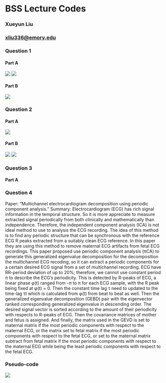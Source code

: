 # BSS Lecture Codes
### Xueyun Liu 
### xliu336@emory.edu

### Question 1
#### Part A
![](Q1_1.jpg)
![](Q1_2.jpg)
#### Part B
![](Q1_B.png)

### Question 2
#### Part A
![](Q2_A1.png)
#### Part B
![](Q2_B1.png)
![](Q2_B2.png)

### Question 3
#### Part A


### Question 4 
Paper: “Multichannel electrocardiogram decomposition using periodic component analysis.” 
Summary: Electrocardiogram (ECG) has rich signal information in the temporal structure.  So it is more appreciate to measure extracted signal periodically from both clinically and mathematically than independence.  Therefore, the independent component analysis (ICA) is not ideal method to use to analysis the ECG recording.  The idea of this method is to find any periodic structure that can be synchronous with the reference ECG R peaks extracted from a suitably clean ECG reference. In this paper they are using this method to remove maternal ECG artifacts from fetal ECG recordings. This paper proposed use periodic component analysis (πCA) to generate this generalized eigenvalue decomposition for the decomposition the multichannel ECG recoding, so it can extract a periodic components for a certain desired ECG signal from a set of multichannel recording. ECG have RR-period deviation of up to 20%; therefore, we cannot use constant period π to describe the ECG’s periodicity.  This is detected by R-peaks of ECG, a linear phase φ(t) ranged from –π to π for each ECG sample, with the R peak being fixed at φ(t) = 0.  Then the constant time lag τ need to updated to the time-lag τt which is calculated from φ(t) from beat to beat as well.  Then the generalized eigenvalue decomposition (GEBD) pair with the eigenvector ranked corresponding generalized eigenvalue in descending order.  The desired signal vector is sorted according to the amount of their periodicity with respects to R-peaks of ECG. Then the covariance matrices of mother and fetus is assigned.  And finally, the matrix used in the GEVD is set to maternal matrix if the most periodic components with respect to the maternal ECG, or the matrix set to fetal matrix if the most periodic components with respect to the fetal ECG, or set to the maternal matrix subtract from fetal matrix if the most periodic components with respect to the maternal ECG while being the least periodic components with respect to the fetal ECG.  
### Pseudo-code
![](pseudocode.jpg)
